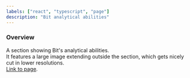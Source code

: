 ```yaml
---
labels: ["react", "typescript", "page"]
description: "Bit analytical abilities"
---
```


### Overview

A section showing Bit's analytical abilities.  
It features a large image extending outside the section, which gets nicely cut in lower resolutions.  
[Link to page](https://bit.dev/enterprise).
